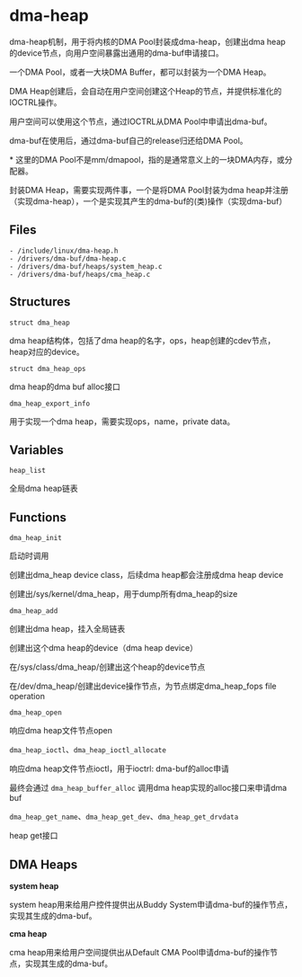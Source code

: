 # dma-heap

dma-heap机制，用于将内核的DMA Pool封装成dma-heap，创建出dma heap的device节点，向用户空间暴露出通用的dma-buf申请接口。

一个DMA Pool，或者一大块DMA Buffer，都可以封装为一个DMA Heap。

DMA Heap创建后，会自动在用户空间创建这个Heap的节点，并提供标准化的IOCTRL操作。

用户空间可以使用这个节点，通过IOCTRL从DMA Pool中申请出dma-buf。

dma-buf在使用后，通过dma-buf自己的release归还给DMA Pool。

\* 这里的DMA Pool不是mm/dmapool，指的是通常意义上的一块DMA内存，或分配器。

封装DMA Heap，需要实现两件事，一个是将DMA Pool封装为dma heap并注册（实现dma-heap），一个是实现其产生的dma-buf的(类)操作（实现dma-buf）

## Files

```
- /include/linux/dma-heap.h
- /drivers/dma-buf/dma-heap.c
- /drivers/dma-buf/heaps/system_heap.c
- /drivers/dma-buf/heaps/cma_heap.c
```

## Structures

`struct dma_heap`

dma heap结构体，包括了dma heap的名字，ops，heap创建的cdev节点，heap对应的device。

`struct dma_heap_ops`

dma heap的dma buf alloc接口

`dma_heap_export_info`

用于实现一个dma heap，需要实现ops，name，private data。

## Variables

`heap_list`

全局dma heap链表

## Functions

`dma_heap_init`

启动时调用

创建出dma_heap device class，后续dma heap都会注册成dma heap device

创建出/sys/kernel/dma_heap，用于dump所有dma_heap的size

`dma_heap_add`

创建出dma heap，挂入全局链表

创建出这个dma heap的device（dma heap device）

在/sys/class/dma_heap/创建出这个heap的device节点

在/dev/dma_heap/创建出device操作节点，为节点绑定dma_heap_fops file operation

`dma_heap_open`

响应dma heap文件节点open

`dma_heap_ioctl`、`dma_heap_ioctl_allocate`

响应dma heap文件节点ioctl，用于ioctrl: dma-buf的alloc申请

最终会通过 `dma_heap_buffer_alloc` 调用dma heap实现的alloc接口来申请dma buf

`dma_heap_get_name`、`dma_heap_get_dev`、`dma_heap_get_drvdata`

heap get接口

## DMA Heaps

**system heap**

system heap用来给用户控件提供出从Buddy System申请dma-buf的操作节点，实现其生成的dma-buf。

**cma heap**

cma heap用来给用户空间提供出从Default CMA Pool申请dma-buf的操作节点，实现其生成的dma-buf。